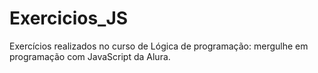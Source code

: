 # Exercicios_JS
Exercícios realizados no curso de Lógica de programação: mergulhe em programação com JavaScript da Alura.
